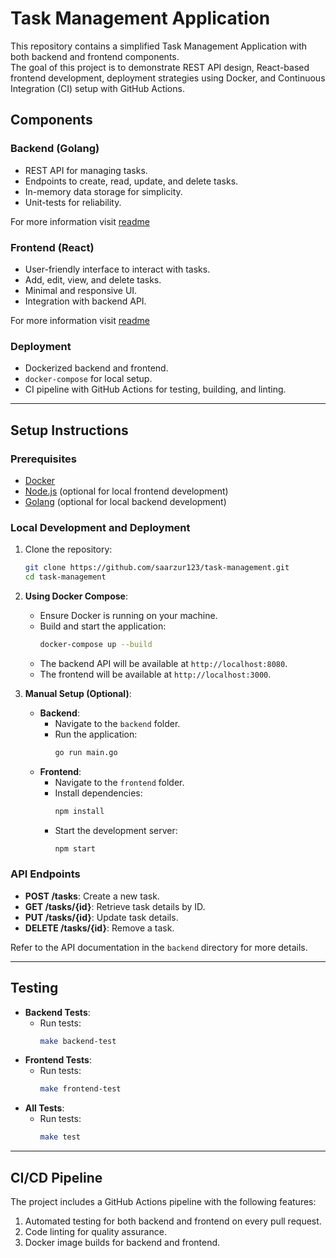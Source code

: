 # Task Management Application

This repository contains a simplified Task Management Application with both backend and frontend components.  
The goal of this project is to demonstrate REST API design, React-based frontend development, deployment strategies using Docker, and Continuous Integration (CI) setup with GitHub Actions.


## Components
### Backend (Golang)
- REST API for managing tasks.
- Endpoints to create, read, update, and delete tasks.
- In-memory data storage for simplicity.
- Unit-tests for reliability.
  
For more information visit [readme](https://github.com/saarzur123/task-management/blob/main/backend/README.md)

### Frontend (React)
- User-friendly interface to interact with tasks.
- Add, edit, view, and delete tasks.
- Minimal and responsive UI.
- Integration with backend API.

For more information visit [readme](https://github.com/saarzur123/task-management/blob/main/frontend/README.md)

### Deployment
- Dockerized backend and frontend.
- `docker-compose` for local setup.
- CI pipeline with GitHub Actions for testing, building, and linting.

---

## Setup Instructions

### Prerequisites
- [Docker](https://www.docker.com/)
- [Node.js](https://nodejs.org/) (optional for local frontend development)
- [Golang](https://go.dev/) (optional for local backend development)

### Local Development and Deployment
1. Clone the repository:
   ```bash
   git clone https://github.com/saarzur123/task-management.git
   cd task-management
   ```

2. **Using Docker Compose**:
    - Ensure Docker is running on your machine.
    - Build and start the application:
      ```bash
      docker-compose up --build
      ```
    - The backend API will be available at `http://localhost:8080`.
    - The frontend will be available at `http://localhost:3000`.

3. **Manual Setup (Optional)**:
    - **Backend**:
        - Navigate to the `backend` folder.
        - Run the application:
          ```bash
          go run main.go
          ```
    - **Frontend**:
        - Navigate to the `frontend` folder.
        - Install dependencies:
          ```bash
          npm install
          ```
        - Start the development server:
          ```bash
          npm start
          ```

### API Endpoints
- **POST /tasks**: Create a new task.
- **GET /tasks/{id}**: Retrieve task details by ID.
- **PUT /tasks/{id}**: Update task details.
- **DELETE /tasks/{id}**: Remove a task.

Refer to the API documentation in the `backend` directory for more details.

---

## Testing
- **Backend Tests**:
    - Run tests:
      ```bash
      make backend-test
      ```
- **Frontend Tests**:
    - Run tests:
      ```bash
      make frontend-test
      ```
- **All Tests**:
    - Run tests:
      ```bash
      make test
      ```
---

## CI/CD Pipeline
The project includes a GitHub Actions pipeline with the following features:
1. Automated testing for both backend and frontend on every pull request.
2. Code linting for quality assurance.
3. Docker image builds for backend and frontend.

